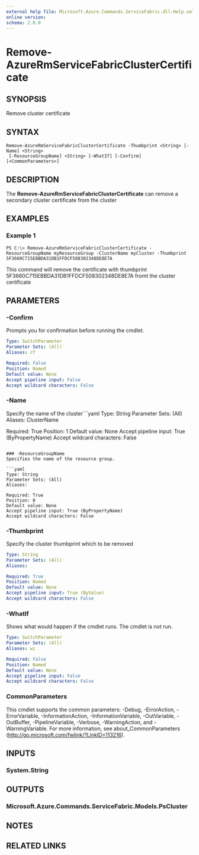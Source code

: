 ```yaml
---
external help file: Microsoft.Azure.Commands.ServiceFabric.dll-Help.xml
online version: 
schema: 2.0.0
---
```


# Remove-AzureRmServiceFabricClusterCertificate

## SYNOPSIS
Remove cluster certificate

## SYNTAX

```
Remove-AzureRmServiceFabricClusterCertificate -Thumbprint <String> [-Name] <String>
 [-ResourceGroupName] <String> [-WhatIf] [-Confirm] [<CommonParameters>]
```

## DESCRIPTION
The **Remove-AzureRmServiceFabricClusterCertificate** can remove a secondary cluster certificate from the cluster

## EXAMPLES

### Example 1
```
PS C:\> Remove-AzureRmServiceFabricClusterCertificate -ResourceGroupName myResourceGroup -ClusterName myCluster -Thumbprint 5F3660C715EBBDA31DB1FFDCF508302348DE8E7A
```

This command will remove the certificate with thumbprint 5F3660C715EBBDA31DB1FFDCF508302348DE8E7A fromt the cluster certificate

## PARAMETERS

### -Confirm
Prompts you for confirmation before running the cmdlet.

```yaml
Type: SwitchParameter
Parameter Sets: (All)
Aliases: cf

Required: False
Position: Named
Default value: None
Accept pipeline input: False
Accept wildcard characters: False
```

### -Name
Specify the name of the cluster```yaml
Type: String
Parameter Sets: (All)
Aliases: ClusterName

Required: True
Position: 1
Default value: None
Accept pipeline input: True (ByPropertyName)
Accept wildcard characters: False
```

### -ResourceGroupName
Specifies the name of the resource group.

```yaml
Type: String
Parameter Sets: (All)
Aliases: 

Required: True
Position: 0
Default value: None
Accept pipeline input: True (ByPropertyName)
Accept wildcard characters: False
```

### -Thumbprint
Specify the cluster thumbprint which to be removed

```yaml
Type: String
Parameter Sets: (All)
Aliases: 

Required: True
Position: Named
Default value: None
Accept pipeline input: True (ByValue)
Accept wildcard characters: False
```

### -WhatIf
Shows what would happen if the cmdlet runs. The cmdlet is not run.

```yaml
Type: SwitchParameter
Parameter Sets: (All)
Aliases: wi

Required: False
Position: Named
Default value: None
Accept pipeline input: False
Accept wildcard characters: False
```

### CommonParameters
This cmdlet supports the common parameters: -Debug, -ErrorAction, -ErrorVariable, -InformationAction, -InformationVariable, -OutVariable, -OutBuffer, -PipelineVariable, -Verbose, -WarningAction, and -WarningVariable. For more information, see about_CommonParameters (http://go.microsoft.com/fwlink/?LinkID=113216).

## INPUTS

### System.String

## OUTPUTS

### Microsoft.Azure.Commands.ServiceFabric.Models.PsCluster

## NOTES

## RELATED LINKS

